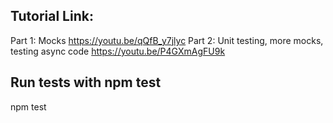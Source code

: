 ## Tutorial Link:
Part 1:  Mocks https://youtu.be/qQfB_y7jlyc
Part 2: Unit testing, more mocks, testing async code https://youtu.be/P4GXmAgFU9k

## Run tests with npm test
npm test

